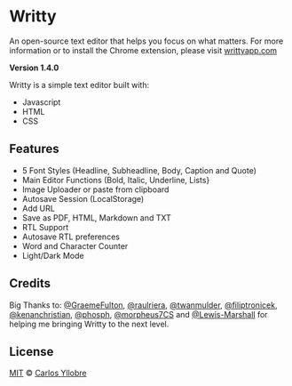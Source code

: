 # Writty
An open-source text editor that helps you focus on what matters.
For more information or to install the Chrome extension, please visit [writtyapp.com](https://writtyapp.com/)

**Version 1.4.0**

Writty is a simple text editor built with:

* Javascript
* HTML
* CSS

## Features

* 5 Font Styles (Headline, Subheadline, Body, Caption and Quote)
* Main Editor Functions (Bold, Italic, Underline, Lists}
* Image Uploader or paste from clipboard
* Autosave Session (LocalStorage)
* Add URL
* Save as PDF, HTML, Markdown and TXT
* RTL Support
* Autosave RTL preferences
* Word and Character Counter 
* Light/Dark Mode

## Credits

Big Thanks to:
[@GraemeFulton](https://github.com/GraemeFulton), [@raulriera](https://github.com/raulriera), [@twanmulder](https://github.com/twanmulder), [@filiptronicek](https://github.com/filiptronicek), [@kenanchristian](https://github.com/kenanchristian), [@phosph](https://github.com/phosph), [@morpheus7CS](https://github.com/morpheus7CS) and [@Lewis-Marshall](https://github.com/Lewis-Marshall) for helping me bringing Writty to the next level.

## License
[MIT](https://opensource.org/licenses/MIT) © [Carlos Yllobre](https://iamcharlie.design/)

